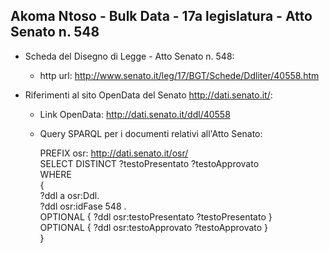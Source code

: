 ## Akoma Ntoso - Bulk Data - 17a legislatura - Atto Senato n. 548 ##

* Scheda del Disegno di Legge - Atto Senato n. 548:
	* http url: http://www.senato.it/leg/17/BGT/Schede/Ddliter/40558.htm

* Riferimenti al sito OpenData del Senato http://dati.senato.it/:
	* Link OpenData: http://dati.senato.it/ddl/40558
	* Query SPARQL per i documenti relativi all'Atto Senato:

        PREFIX osr: <http://dati.senato.it/osr/>  
		SELECT DISTINCT ?testoPresentato ?testoApprovato  
		WHERE  
		{  
		    ?ddl a osr:Ddl.  
		    ?ddl osr:idFase 548 .  
		    OPTIONAL { ?ddl osr:testoPresentato ?testoPresentato }  
		    OPTIONAL { ?ddl osr:testoApprovato ?testoApprovato }  
		}
		
